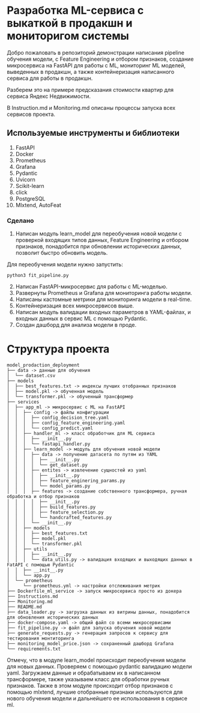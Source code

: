 # Разработка ML-сервиса с выкаткой в продакшн и мониторигом системы

Добро пожаловать в репозиторий демонстрации написания pipeline обучения модели, с Feature Engineering и отбором признаков, создание микросервиса на FastAPI для работы с ML, мониторинг ML моделей, выведенных в продакшн, а также контейнеризация написанного сервиса для работы в продакшн.

Разберем это на примере предсказания стоимости квартир для сервиса Яндекс Недвижимости.

В Instruction.md и Monitoring.md описаны процессы запуска всех сервисов проекта.

## Используемые инструменты и библиотеки
1. FastAPI
2. Docker
3. Prometheus
4. Grafana
5. Pydantic
6. Uvicorn
7. Scikit-learn
8. click
9. PostgreSQL
10. Mlxtend, AutoFeat

### Сделано
1. Написан модуль learn_model для переобучения новой модели с проверкой входящих типов данных, Feature Engineering и отбором признаков, понадобится при обновлении исторических данных, позволит быстро обновить модель.

Для переобучения модели нужно запустить:

```
python3 fit_pipeline.py
```


2. Написан FastAPI-микросервис для работы с ML-моделью.
3. Развернуты Prometheus и Grafana для мониторинга работы модели.
4. Написаны кастомные метрики для мониторинга модели в real-time.
5. Контейнеризация всех микросервисов выше.
6. Написан модуль валидации входных параметров в YAML-файлах, и входных данных в сервис ML c помощью Pydantic.
7. Создан дашборд для анализа модели в проде.


# Структура проекта
```
model_prodaction_deployment
├── data -> данные для обучения
│  └── dataset.csv
├── models 
│  ├── best_features.txt -> индексы лучших отобранных признаков
│  ├── model.pkl -> обученная модель
│  └── transformer.pkl -> обученный трансформер
├── services
│  ├── app_ml -> микросервис с ML на FastAPI
│  │  ├── config -> файлы конфигурации
│  │  │  ├── config_decision_tree.yaml
│  │  │  ├── config_feature_engineering.yaml
│  │  │  └── config_predict.yaml
│  │  ├── handler_ml -> класс обработчик для ML сервиса
│  │  │  ├── __init__.py
│  │  │  └── fastapi_handler.py
│  │  ├── learn_model -> модуль для обучения новой модели
│  │  │  ├── data -> получение датасета по путям из YAML
│  │  │  │  ├── __init__.py
│  │  │  │  └── get_dataset.py
│  │  │  ├── entites -> извлечение сущностей из yaml
│  │  │  │  ├── __init__.py
│  │  │  │  ├── feature_enginering_params.py
│  │  │  │  └── model_params.py
│  │  │  ├── features -> создание собственного трансформера, ручная обработка и отбор признаков
│  │  │  │  ├── __init__.py
│  │  │  │  ├── build_features.py
│  │  │  │  ├── feature_selection.py
│  │  │  │  └── handcrafted_features.py
│  │  │  └── __init__.py
│  │  ├── models
│  │  │  ├── best_features.txt
│  │  │  ├── model.pkl
│  │  │  └── transformer.pkl
│  │  ├── utils
│  │  │  ├── __init__.py
│  │  │  └── data_utils.py -> валидация входящих и выходящих данных в FatAPI c помощью Pydantic
│  │  ├── __init__.py
│  │  └── app.py
│  └── prometheus
│     └── prometheus.yml -> настройки отслеживания метрик 
├── Dockerfile_ml_service -> запуск микросервиса просто из докера
├── Instructions.md
├── Monitoring.md
├── README.md
├── data_loader.py -> загрузка данных из витрины данных, понадобится для обновления исторических данных
├── docker-compose.yaml -> общий файл со всеми микросервисами
├── fit_pipeline.py -> файл для запуска обучения новой модели
├── generate_requests.py -> генерация запросов к сервису для тестирования монтиторинга
├── monitoring_model_price.json -> сохраненный дашборд Grafana
└── requirements.txt
```

Отмечу, что в модуле learn_model происходит переобучения модели для новых данных. Проверяем с помощью pydantic валидацию модели yaml. Загружаем данные и обрабатываем их в написанном трансформере, также указываем класс для обработки ручных признаков. Также в этом модуле происходит отбор признаков с помощью mlxtend, лучшие отобранные признаки используются для нового обучения модели и дальнейшего ее использования в сервисе ml.